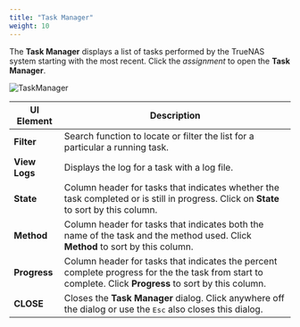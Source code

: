 ```yaml
---
title: "Task Manager"
weight: 10
---
```


The **Task Manager** displays a list of tasks performed by the TrueNAS system starting with the most recent. Click the <i class="material-icons">assignment</i> to open the **Task Manager**.

![TaskManager](/images/CORE/13.0/TaskManager.png "Task Manager")

| UI Element | Description |
|------------|-------------|
| **Filter** | Search function to locate or filter the list for a particular a running task. |
| **View Logs** | Displays the log for a task with a log file. |
| **State** | Column header for tasks that indicates whether the task completed or is still in progress. Click on **State** to sort by this column. |
| **Method** | Column header for tasks that indicates both the name of the task and the method used. Click **Method** to sort by this column. |
| **Progress** | Column header for tasks that indicates the percent complete progress for the the task from start to complete. Click **Progress** to sort by this column. |
| **CLOSE** | Closes the **Task Manager** dialog. Click anywhere off the dialog or use the <kbd>Esc</kbd> also closes this dialog. |
